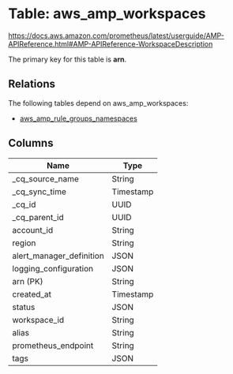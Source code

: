 # Table: aws_amp_workspaces

https://docs.aws.amazon.com/prometheus/latest/userguide/AMP-APIReference.html#AMP-APIReference-WorkspaceDescription

The primary key for this table is **arn**.

## Relations

The following tables depend on aws_amp_workspaces:
  - [aws_amp_rule_groups_namespaces](aws_amp_rule_groups_namespaces.md)

## Columns

| Name          | Type          |
| ------------- | ------------- |
|_cq_source_name|String|
|_cq_sync_time|Timestamp|
|_cq_id|UUID|
|_cq_parent_id|UUID|
|account_id|String|
|region|String|
|alert_manager_definition|JSON|
|logging_configuration|JSON|
|arn (PK)|String|
|created_at|Timestamp|
|status|JSON|
|workspace_id|String|
|alias|String|
|prometheus_endpoint|String|
|tags|JSON|